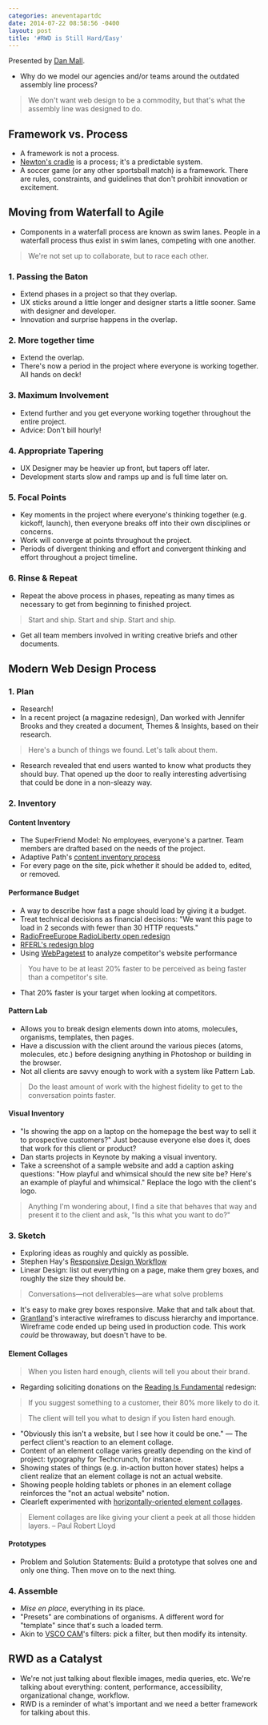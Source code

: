 ```yaml
---
categories: aneventapartdc
date: 2014-07-22 08:58:56 -0400
layout: post
title: '#RWD is Still Hard/Easy'
---
```


Presented by [Dan Mall](http://danielmall.com/).

- Why do we model our agencies and/or teams around the outdated assembly line process?

> We don't want web design to be a commodity, but that's what the assembly line was designed to do.


## Framework vs. Process

- A framework is not a process.
- [Newton's cradle](http://en.wikipedia.org/wiki/Newton's_cradle) is a process; it's a predictable system.
- A soccer game (or any other sportsball match) is a framework. There are rules, constraints, and guidelines that don't prohibit innovation or excitement.


## Moving from Waterfall to Agile

- Components in a waterfall process are known as swim lanes. People in a waterfall process thus exist in swim lanes, competing with one another.

> We're not set up to collaborate, but to race each other.

### 1. Passing the Baton

- Extend phases in a project so that they overlap.
- UX sticks around a little longer and designer starts a little sooner. Same with designer and developer.
- Innovation and surprise happens in the overlap.

### 2. More together time

- Extend the overlap.
- There's now a period in the project where everyone is working together. All hands on deck!

### 3. Maximum Involvement

- Extend further and you get everyone working together throughout the entire project.
- Advice: Don't bill hourly!

### 4. Appropriate Tapering

- UX Designer may be heavier up front, but tapers off later.
- Development starts slow and ramps up and is full time later on.

### 5. Focal Points

- Key moments in the project where everyone's thinking together (e.g. kickoff, launch), then everyone breaks off into their own disciplines or concerns.
- Work will converge at points throughout the project.
- Periods of divergent thinking and effort and convergent thinking and effort throughout a project timeline.

### 6. Rinse & Repeat

- Repeat the above process in phases, repeating as many times as necessary to get from beginning to finished project.

> Start and ship. Start and ship. Start and ship.

- Get all team members involved in writing creative briefs and other documents.


## Modern Web Design Process

### 1. Plan

- Research!
- In a recent project (a magazine redesign), Dan worked with Jennifer Brooks and they created a document, Themes & Insights, based on their research.

> Here's a bunch of things we found. Let's talk about them.

- Research revealed that end users wanted to know what products they should buy. That opened up the door to really interesting advertising that could be done in a non-sleazy way.

### 2. Inventory

#### Content Inventory

- The SuperFriend Model: No employees, everyone's a partner. Team members are drafted based on the needs of the project.
- Adaptive Path's [content inventory process](http://www.adaptivepath.com/ideas/doing-content-inventory/)
- For every page on the site, pick whether it should be added to, edited, or removed.

#### Performance Budget

- A way to describe how fast a page should load by giving it a budget.
- Treat technical decisions as financial decisions: "We want this page to load in 2 seconds with fewer than 30 HTTP requests."
- [RadioFreeEurope RadioLiberty open redesign](http://danielmall.com/articles/radio-free-europe-open-redesign/)
- [RFERL's redesign blog](http://responsivedesign.rferl.org/)
- Using [WebPagetest](http://www.webpagetest.org/) to analyze competitor's website performance

> You have to be at least 20% faster to be perceived as being faster than a competitor's site.

- That 20% faster is your target when looking at competitors.

#### Pattern Lab

- Allows you to break design elements down into atoms, molecules, organisms, templates, then pages.
- Have a discussion with the client around the various pieces (atoms, molecules, etc.) before designing anything in Photoshop or building in the browser.
- Not all clients are savvy enough to work with a system like Pattern Lab.

> Do the least amount of work with the highest fidelity to get to the conversation points faster.

#### Visual Inventory

- "Is showing the app on a laptop on the homepage the best way to sell it to prospective customers?" Just because everyone else does it, does that work for this client or product?
- Dan starts projects in Keynote by making a visual inventory.
- Take a screenshot of a sample website and add a caption asking questions: "How playful and whimsical should the new site be? Here's an example of playful and whimsical." Replace the logo with the client's logo.

> Anything I'm wondering about, I find a site that behaves that way and present it to the client and ask, "Is this what you want to do?"

### 3. Sketch

- Exploring ideas as roughly and quickly as possible.
- Stephen Hay's [Responsive Design Workflow](http://responsivedesignworkflow.com/)
- Linear Design: list out everything on a page, make them grey boxes, and roughly the size they should be.

> Conversations—not deliverables—are what solve problems

- It's easy to make grey boxes responsive. Make that and talk about that.
- [Grantland](http://grantland.com/)'s interactive wireframes to discuss hierarchy and importance. Wireframe code ended up being used in production code. This work _could_ be throwaway, but doesn't have to be.

#### Element Collages

> When you listen hard enough, clients will tell you about their brand.

- Regarding soliciting donations on the [Reading Is Fundamental](http://www.rif.org/) redesign:

> If you suggest something to a customer, their 80% more likely to do it.

> The client will tell you what to design if you listen hard enough.

- "Obviously this isn't a website, but I see how it could be one." — The perfect client's reaction to an element collage.
- Content of an element collage varies greatly depending on the kind of project: typography for Techcrunch, for instance.
- Showing states of things (e.g. in-action button hover states) helps a client realize that an element collage is not an actual website.
- Showing people holding tablets or phones in an element collage reinforces the "not an actual website" notion.
- Clearleft experimented with [horizontally-oriented element collages](http://clearleft.com/thinks/visualdesignexplorations/).

> Element collages are like giving your client a peek at all those hidden layers. – Paul Robert Lloyd

#### Prototypes

- Problem and Solution Statements: Build a prototype that solves one and only one thing. Then move on to the next thing.

### 4. Assemble

- _Mise en place_, everything in its place.
- "Presets" are combinations of organisms. A different word for "template" since that's such a loaded term.
- Akin to [VSCO CAM](http://vsco.co/vscocam)'s filters: pick a filter, but then modify its intensity.


## RWD as a Catalyst

- We're not just talking about flexible images, media queries, etc. We're talking about everything: content, performance, accessibility, organizational change, workflow.
- RWD is a reminder of what's important and we need a better framework for talking about this.